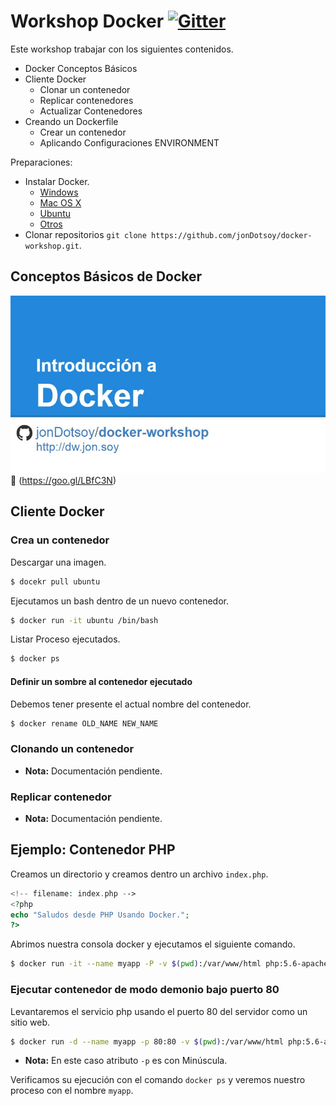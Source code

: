 Workshop Docker [![Gitter](https://badges.gitter.im/Join%20Chat.svg)](https://gitter.im/jonDotsoy/docker-workshop?utm_source=badge&utm_medium=badge&utm_campaign=pr-badge&utm_content=body_badge)
===============


Este workshop trabajar con los siguientes contenidos.

  - Docker Conceptos Básicos
  - Cliente Docker
    - Clonar un contenedor
    - Replicar contenedores
    - Actualizar Contenedores
  - Creando un Dockerfile
    - Crear un contenedor
    - Aplicando Configuraciones ENVIRONMENT


Preparaciones:

  - Instalar Docker.
    - [Windows](https://docs.docker.com/installation/windows/)
    - [Mac OS X](https://docs.docker.com/installation/mac/)
    - [Ubuntu](https://docs.docker.com/installation/ubuntulinux/)
    - [Otros](https://docs.docker.com/installation/)
  - Clonar repositorios `git clone https://github.com/jonDotsoy/docker-workshop.git`.



Conceptos Básicos de Docker 
---------------------------

[![Presentación Docker](docs/imgs/Presentation%20Docker.jpg)](https://goo.gl/LBfC3N)
:link: (https://goo.gl/LBfC3N)



Cliente Docker
--------------

### Crea un contenedor

Descargar una imagen.

```sh
$ docekr pull ubuntu
```

Ejecutamos un bash dentro de un nuevo contenedor.

```sh
$ docker run -it ubuntu /bin/bash
```

Listar Proceso ejecutados.

```sh
$ docker ps
```

#### Definir un sombre al contenedor ejecutado

Debemos tener presente el actual nombre del contenedor.

```sh
$ docker rename OLD_NAME NEW_NAME
```



### Clonando un contenedor

 - **Nota:** Documentación pendiente.



### Replicar contenedor

 - **Nota:** Documentación pendiente.



## Ejemplo: Contenedor PHP

Creamos un directorio y creamos dentro un archivo `index.php`.

```php
<!-- filename: index.php -->
<?php
echo "Saludos desde PHP Usando Docker.";
?>
```


Abrimos nuestra consola docker y ejecutamos el siguiente comando.

```sh
$ docker run -it --name myapp -P -v $(pwd):/var/www/html php:5.6-apache
```


### Ejecutar contenedor de modo demonio bajo puerto 80

Levantaremos el servicio php usando el puerto 80 del servidor como un sitio web.

```sh
$ docker run -d --name myapp -p 80:80 -v $(pwd):/var/www/html php:5.6-apache
```

 - **Nota:** En este caso atributo `-p` es con Minúscula.

Verificamos su ejecución con el comando `docker ps` y veremos nuestro proceso con el nombre `myapp`. 
